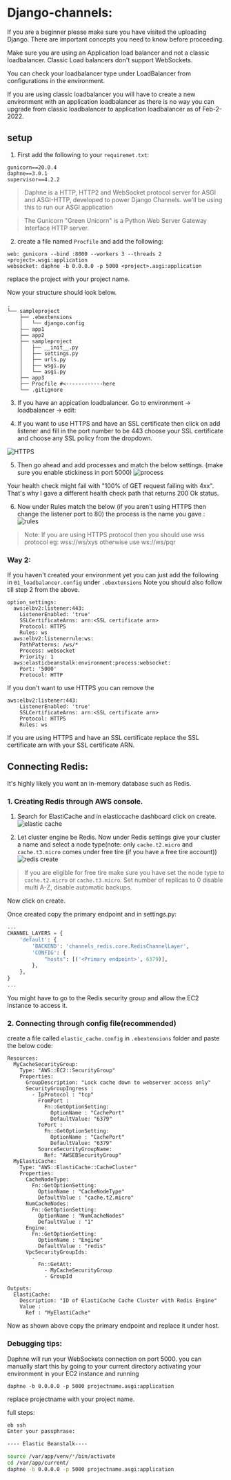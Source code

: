 # Django-channels:

If you are a beginner please make sure you have visited the uploading Django. There are important concepts you need to know before proceeding.

Make sure you are using an Application load balancer and not a classic loadbalancer.
Classic Load balancers don't support WebSockets.

You can check your loadbalancer type under LoadBalancer from configurations in the environment.

If you are using classic loadbalancer you will have to create a new environment with an application loadbalancer as there is no way you can upgrade from classic loadbalancer to application loadbalancer as of Feb-2-2022.

## setup

1. First add the following to your `requiremet.txt`:
```
gunicorn==20.0.4
daphne==3.0.1
supervisor==4.2.2
```

> Daphne is a HTTP, HTTP2 and WebSocket protocol server for ASGI and ASGI-HTTP, developed to power Django Channels. we'll be using this to run our ASGI application

> The Gunicorn "Green Unicorn" is a Python Web Server Gateway Interface HTTP server. 

2. create a file named `Procfile` and add the following:
```
web: gunicorn --bind :8000 --workers 3 --threads 2 <project>.wsgi:application
websocket: daphne -b 0.0.0.0 -p 5000 <project>.asgi:application
```
replace the project with your project name.

Now your structure should look below.
```
.
└── sampleproject
    ├── .ebextensions
    │   └── django.config
    ├── app1
    ├── app2
    ├── sampleproject
    │   ├── __init__.py
    │   ├── settings.py
    │   ├── urls.py
    │   ├── wsgi.py
    │   └── asgi.py
    ├── app3
    ├── Procfile #<------------here
    └── .gitignore
``` 


3. If you have an appication loadbalancer. Go to environment -> loadbalancer -> edit:

4. If you want to use HTTPS and have an SSL certificate then click on add listener and fill in the port number to be 443 choose your SSL certificate and choose any SSL policy from the dropdown.

![HTTPS](https://github.com/PaulleDemon/AWS-deployment/blob/master/images/ElastiCache/create-https-loadbalancer.png)

5. Then go ahead and add processes and match the below settings. (make sure you enable stickiness in port 5000)
![process](https://github.com/PaulleDemon/AWS-deployment/blob/master/images/ElastiCache/loadbalancer-config.jpg)

Your health check might fail with "100% of GET request failing with 4xx". That's why I gave a different health check path that returns 200 Ok status.

6. Now under Rules match the below (if you aren't using HTTPS then change the listener port to 80) the process is the name you gave :
![rules](https://github.com/PaulleDemon/AWS-deployment/blob/master/images/ElastiCache/rules.jpg)

>Note: If you are using HTTPS protocol then you should use wss protocol eg: wss://ws/xys otherwise use ws://ws/pqr

### Way 2:
If you haven't created your environment yet you can just add the following in `01_loadbalancer.config` under `.ebextensions`
Note you should also follow till step 2 from the above.
```
option_settings:
  aws:elbv2:listener:443:
    ListenerEnabled: 'true'
    SSLCertificateArns: arn:<SSL certificate arn>
    Protocol: HTTPS
    Rules: ws
  aws:elbv2:listenerrule:ws:
    PathPatterns: /ws/*
    Process: websocket
    Priority: 1
  aws:elasticbeanstalk:environment:process:websocket:
    Port: '5000'
    Protocol: HTTP
```

If you don't want to use HTTPS you can remove the
```
aws:elbv2:listener:443:
    ListenerEnabled: 'true'
    SSLCertificateArns: arn:<SSL certificate arn>
    Protocol: HTTPS
    Rules: ws
```

If you are using HTTPS and have an SSL certificate replace the SSL certificate arn with your SSL certificate ARN.


## Connecting Redis:

It's highly likely you want an in-memory database such as Redis.

### 1. Creating Redis through AWS console.

1. Search for ElastiCache and in elasticcache dashboard click on create.
![elastic cache](https://github.com/PaulleDemon/AWS-deployment/blob/master/images/ElastiCache/elasticache.jpg)

2. Let cluster engine be Redis. Now under Redis settings give your cluster a name and select a node type(note: only `cache.t2.micro` and `cache.t3.micro` comes under free tire (if you have a free tire account)) 
![redis create](https://github.com/PaulleDemon/AWS-deployment/blob/master/images/ElastiCache/redis-create.png)

> If you are eligible for free tire make sure you have set the node type to `cache.t2.micro` or `cache.t3.micro`. Set number of replicas to 0 disable multi A-Z, disable automatic backups.

Now click on create.

Once created copy the primary endpoint and in settings.py:

```py
...
CHANNEL_LAYERS = {
    'default': {
        'BACKEND': 'channels_redis.core.RedisChannelLayer',
        'CONFIG': {
            "hosts": [('<Primary endpoint>', 6379)],
        },
    },
}
...
```

You might have to go to the Redis security group and allow the EC2 instance to access it.

### 2. Connecting through config file(recommended)

create a file called `elastic_cache.config` in `.ebextensions` folder and paste the below code:

```
Resources:
  MyCacheSecurityGroup:
    Type: "AWS::EC2::SecurityGroup"
    Properties:
      GroupDescription: "Lock cache down to webserver access only"
      SecurityGroupIngress :
        - IpProtocol : "tcp"
          FromPort :
            Fn::GetOptionSetting:
              OptionName : "CachePort"
              DefaultValue: "6379"
          ToPort :
            Fn::GetOptionSetting:
              OptionName : "CachePort"
              DefaultValue: "6379"
          SourceSecurityGroupName:
            Ref: "AWSEBSecurityGroup"
  MyElastiCache:
    Type: "AWS::ElastiCache::CacheCluster"
    Properties:
      CacheNodeType:
        Fn::GetOptionSetting:
          OptionName : "CacheNodeType"
          DefaultValue : "cache.t2.micro"
      NumCacheNodes:
        Fn::GetOptionSetting:
          OptionName : "NumCacheNodes"
          DefaultValue : "1"
      Engine:
        Fn::GetOptionSetting:
          OptionName : "Engine"
          DefaultValue : "redis"
      VpcSecurityGroupIds:
        -
          Fn::GetAtt:
            - MyCacheSecurityGroup
            - GroupId

Outputs:
  ElastiCache:
    Description: "ID of ElastiCache Cache Cluster with Redis Engine"
    Value :
      Ref : "MyElastiCache"
```

Now as shown above copy the primary endpoint and replace it under host.


### Debugging tips:

Daphne will run your WebSockets connection on port 5000. you can manually start this by going to your current directory activating your environment in your EC2 instance and running 
```
daphne -b 0.0.0.0 -p 5000 projectname.asgi:application
```
replace projectname with your project name.

full steps:
```sh
eb ssh
Enter your passphrase:

---- Elastic Beanstalk----

source /var/app/venv/*/bin/activate
cd /var/app/current/
daphne -b 0.0.0.0 -p 5000 projectname.asgi:application
```
